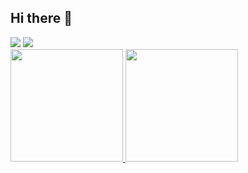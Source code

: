 ## Hi there 👋


<div>
<a href = "mailto:Luan.coser@gmail.com"><img loading="lazy" src="https://img.shields.io/badge/Gmail-D14836?style=for-the-badge&logo=gmail&logoColor=white" target="_blank"></a>
<a href="https://www.linkedin.com/in/luan-coser-604357312" target="_blank"><img loading="lazy" src="https://img.shields.io/badge/-LinkedIn-%230077B5?style=for-the-badge&logo=linkedin&logoColor=white" target="_blank"></a>   
</div>
<div>
<a href="https://github.com/seu-usuário-aqui">
<img loading="lazy" height="180em" src="https://github-readme-stats.vercel.app/api/top-langs/?username=Luan-Coser&layout=compact&langs_count=7&theme=dracula"/>
<img loading="lazy" height="180em" src="https://github-readme-stats.vercel.app/api?username=Luan-Coser&show_icons=true&theme=dracula&include_all_commits=true&count_private=true"/>
</div>

